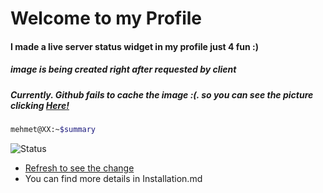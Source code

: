 # Welcome to my Profile
#### I made a live server status widget in my profile just 4 fun :)
##### image is being created right after requested by client
##### Currently. Github fails to cache the image :(. so you can see the picture clicking [Here!](http://status.mehmet.ninja/)

```sh
mehmet@XX:~$summary
```
![Status](https://mehmet.ninja/status/ "Status")
- [Refresh to see the change](https://github.com/6mc)
- You can find more details in Installation.md
